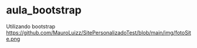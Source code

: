 # aula_bootstrap
Utilizando bootstrap
https://github.com/MauroLuizz/SitePersonalizadoTest/blob/main/img/fotoSite.png
